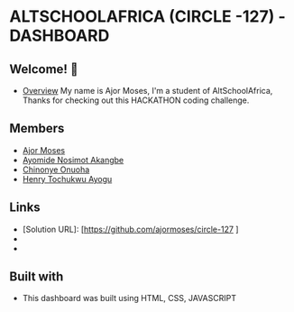 # ALTSCHOOLAFRICA (CIRCLE -127) - DASHBOARD

## Welcome! 👋

- [Overview](#overview)
  My name is Ajor Moses, I'm a student of AltSchoolAfrica, Thanks for checking out this HACKATHON coding challenge.

## Members

- [Ajor Moses](#AjorMoses)
- [Ayomide Nosimot Akangbe](#AyomideNosimotAkangbe)
- [Chinonye Onuoha](#ChinonyeOnuoha)
- [Henry Tochukwu Ayogu](#HenryTochukwuAyogu)

## Links

- [Solution URL]: [https://github.com/ajormoses/circle-127 ]
- [Live Site URL]: [https://circle127hackathon.netlify.app/]
- [Figma design URL]: [https://www.figma.com/file/QlVP4cVNXJCWqbs7bpFLUa/Circle-127-?node-id=0%3A1]

## Built with

- This dashboard was built using HTML, CSS, JAVASCRIPT
